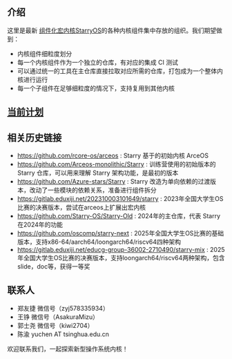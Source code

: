 
<!--

**Here are some ideas to get you started:**

🙋‍♀️ A short introduction - what is your organization all about?
🌈 Contribution guidelines - how can the community get involved?
👩‍💻 Useful resources - where can the community find your docs? Is there anything else the community should know?
🍿 Fun facts - what does your team eat for breakfast?
🧙 Remember, you can do mighty things with the power of [Markdown](https://docs.github.com/github/writing-on-github/getting-started-with-writing-and-formatting-on-github/basic-writing-and-formatting-syntax)
-->
## 介绍
这里是最新 [组件化宏内核StarryOS](https://github.com/Starry-OS/StarryOS/)的各种内核组件集中存放的组织。我们期望做到：

- 内核组件细粒度划分
- 每一个内核组件作为一个独立的仓库，有对应的集成 CI 测试
- 可以通过统一的工具在主仓库直接拉取对应所需的仓库，打包成为一个整体内核进行运行
- 每一个子组件在足够细粒度的情况下，支持复用到其他内核

## [当前计划](https://github.com/orgs/Starry-OS/discussions/3)

## 相关历史链接
- https://github.com/rcore-os/arceos : Starry 基于的初始内核 ArceOS
- https://github.com/Arceos-monolithic/Starry : 训练营使用的初始版本的 Starry 仓库，可以用来理解 Starry 架构功能，是最初的版本
- https://github.com/Azure-stars/Starry : Starry 改造为单向依赖的过渡版本，改动了一些模块的依赖关系，准备进行组件拆分
- https://gitlab.eduxiji.net/202310003101649/starry : 2023年全国大学生OS比赛的决赛版本，尝试在arceos上扩展出宏内核 
- https://github.com/Starry-OS/Starry-Old : 2024年的主仓库，代表 Starry 在2024年的功能
- https://github.com/oscomp/starry-next : 2025年全国大学生OS比赛的基础版本，支持x86-64/aarch64/loongarch64/riscv64四种架构
- https://gitlab.eduxiji.net/educg-group-36002-2710490/starry-mix : 2025年全国大学生OS比赛的决赛版本，支持loongarch64/riscv64两种架构，包含slide，doc等，获得一等奖

## 联系人 
- 郑友捷 微信号（zyj578335934）
- 王铮 微信号（AsakuraMizu）
- 郭士尧 微信号（kiwi2704）
- 陈渝  yuchen AT tsinghua.edu.cn

欢迎联系我们，一起探索新型操作系统内核！
